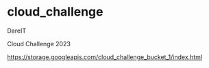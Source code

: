 # cloud_challenge
DareIT

Cloud Challenge 2023

https://storage.googleapis.com/cloud_challenge_bucket_1/index.html